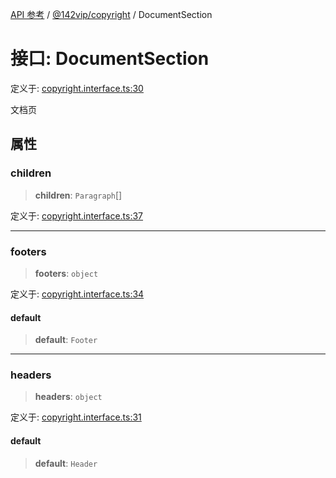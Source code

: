 [API 参考](../../../index.md) / [@142vip/copyright](../index.md) / DocumentSection

# 接口: DocumentSection

定义于: [copyright.interface.ts:30](https://github.com/142vip/core-x/blob/7cfc2fa6b24172631d6526590fc6ea4be89357c6/packages/copyright/src/copyright.interface.ts#L30)

文档页

## 属性

### children

> **children**: `Paragraph`[]

定义于: [copyright.interface.ts:37](https://github.com/142vip/core-x/blob/7cfc2fa6b24172631d6526590fc6ea4be89357c6/packages/copyright/src/copyright.interface.ts#L37)

***

### footers

> **footers**: `object`

定义于: [copyright.interface.ts:34](https://github.com/142vip/core-x/blob/7cfc2fa6b24172631d6526590fc6ea4be89357c6/packages/copyright/src/copyright.interface.ts#L34)

#### default

> **default**: `Footer`

***

### headers

> **headers**: `object`

定义于: [copyright.interface.ts:31](https://github.com/142vip/core-x/blob/7cfc2fa6b24172631d6526590fc6ea4be89357c6/packages/copyright/src/copyright.interface.ts#L31)

#### default

> **default**: `Header`
